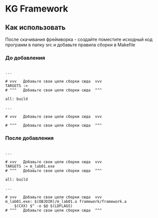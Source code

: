 # KG Framework
## Как использовать
После скачивания фреймворка - создайте поместите исходный код программ в папку src
и добавьте правила сборки в Makefile

### До добавления
```

...

# vvv	Добавьте свои цели сборки сюда	vvv
TARGETS := 
# ^^^	Добавьте свои цели сборки сюда	^^^

all: build

...

# vvv	Добавьте свои цели сборки сюда	vvv

# ^^^	Добавьте свои цели сборки сюда	^^^
```

### После добавления
```

...

# vvv	Добавьте свои цели сборки сюда	vvv
TARGETS := m_lab01.exe
# ^^^	Добавьте свои цели сборки сюда	^^^

all: build

...

# vvv	Добавьте свои цели сборки сюда	vvv
m_lab01.exe: $(OBJDIR)/m_lab01.o framework/framework.a
	$(CXX) $^ -o $@ $(LDFLAGS)
# ^^^	Добавьте свои цели сборки сюда	^^^
```